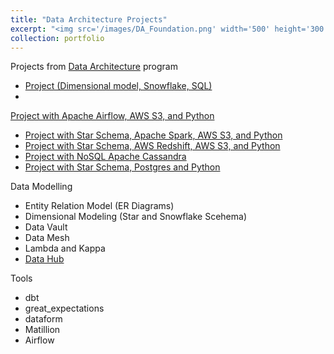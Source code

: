 ```yaml
---
title: "Data Architecture Projects"
excerpt: "<img src='/images/DA_Foundation.png' width='500' height='300'>"
collection: portfolio
---
```


Projects from <a href='https://github.com/ozdemirht/Data-Architecture'>Data Architecture</a> program 

* <a href="https://github.com/ozdemirht/Data-Architecture/blob/main/prj2/Readme.md">Project (Dimensional model, Snowflake, SQL)</a>
* <a href="https://github.com/ozdemirht/Data-Enginering/blob/master/Project-5/README.md">
Project with Apache Airflow, AWS S3, and Python</a>
* <a href="https://github.com/ozdemirht/Data-Enginering/blob/master/Project-4">Project with Star Schema, Apache Spark, AWS S3, and Python</a>
* <a href="https://github.com/ozdemirht/Data-Enginering/blob/master/Project-3/README.md">Project with Star Schema, AWS Redshift, AWS S3, and Python</a>
* <a href="https://github.com/ozdemirht/Data-Enginering/blob/master/project-2%20(Apache%20Cassandra)/Project_1B_%20Project.ipynb">Project with NoSQL Apache Cassandra</a>
* <a href="https://github.com/ozdemirht/Data-Enginering/blob/master/Project-1">Project with Star Schema, Postgres and Python</a>
 
Data Modelling
* Entity Relation Model (ER Diagrams)
* Dimensional Modeling (Star and Snowflake Scehema)
* Data Vault
* Data Mesh 
* Lambda and Kappa
* <a href="https://www.dataversity.net/types-of-data-hub-patterns/#" target="_blank">Data Hub</a>

Tools
* dbt
* great_expectations
* dataform
* Matillion
* Airflow


